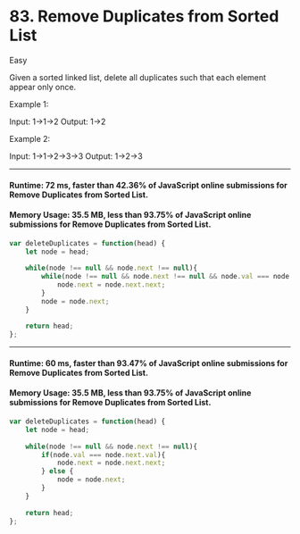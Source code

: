 # 83. Remove Duplicates from Sorted List
Easy

Given a sorted linked list, delete all duplicates such that each element appear only once.

Example 1:

Input: 1->1->2
Output: 1->2

Example 2:

Input: 1->1->2->3->3
Output: 1->2->3

---
#### Runtime: 72 ms, faster than 42.36% of JavaScript online submissions for Remove Duplicates from Sorted List.
#### Memory Usage: 35.5 MB, less than 93.75% of JavaScript online submissions for Remove Duplicates from Sorted List.
```javascript
var deleteDuplicates = function(head) {
    let node = head;
    
    while(node !== null && node.next !== null){
        while(node !== null && node.next !== null && node.val === node.next.val){
            node.next = node.next.next;
        }
        node = node.next;
    }
    
    return head;
};
```
---
#### Runtime: 60 ms, faster than 93.47% of JavaScript online submissions for Remove Duplicates from Sorted List.
#### Memory Usage: 35.5 MB, less than 93.75% of JavaScript online submissions for Remove Duplicates from Sorted List.
```javascript
var deleteDuplicates = function(head) {
    let node = head;
    
    while(node !== null && node.next !== null){
        if(node.val === node.next.val){
            node.next = node.next.next;
        } else {
            node = node.next;
        }
    }
    
    return head;
};
```
